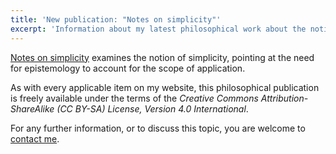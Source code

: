 ```yaml
---
title: 'New publication: "Notes on simplicity"'
excerpt: 'Information about my latest philosophical work about the notion of simplicity.'
---
```


[Notes on simplicity](https://protesilaos.com/notes-simplicity/) examines the notion of simplicity,
pointing at the need for epistemology to account for the scope of
application.

As with every applicable item on my website, this philosophical
publication is freely available under the terms of the _Creative Commons
Attribution-ShareAlike (CC BY-SA) License, Version 4.0 International_.

For any further information, or to discuss this topic, you are welcome
to [contact me](https://protesilaos.com/contact/).
